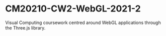 # CM20210-CW2-WebGL-2021-2
Visual Computing coursework centred around WebGL applications through the Three.js library.
